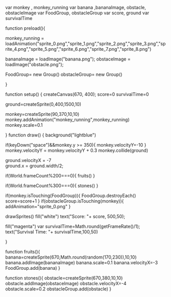 var monkey , monkey_running 
var banana ,bananaImage, obstacle, obstacleImage
var FoodGroup, obstacleGroup
var score, ground
var survivalTime

function preload(){
  
  
  monkey_running =            loadAnimation("sprite_0.png","sprite_1.png","sprite_2.png","sprite_3.png","sprite_4.png","sprite_5.png","sprite_6.png","sprite_7.png","sprite_8.png")
  
  bananaImage = loadImage("banana.png");
  obstaceImage = loadImage("obstacle.png");
 
  FoodGroup= new Group()
  obstacleGroup= new Group()
  
}



function setup() {
  createCanvas(670, 400);
  score=0
  survivalTime=0
  
  ground=createSprite(0,400,1500,10)
  
   monkey=createSprite(90,370,10,10)
  monkey.addAnimation("monkey_running",monkey_running)
  monkey.scale=0.1
  
  
  

  }
function draw() {
  background("lightblue")
  
  if(keyDown("space")&&monkey.y >= 350){
    monkey.velocityY=-10
  }
  monkey.velocityY = monkey.velocityY + 0.3
  monkey.collide(ground)
  
  
  ground.velocityX = -7     
 ground.x = ground.width/2;
    
 if(World.frameCount%200===0){
    fruits()
 }
  
  if(World.frameCount%300===0){
    stones()
 }
  
  if(monkey.isTouching(FoodGroup)){
     FoodGroup.destroyEach()
    score=score+1
      }
  if(obstacleGroup.isTouching(monkey)){
    addAnimation="sprite_0.png"
  }
 
 drawSprites()
  fill("white") 
  text("Score: "+ score, 500,50);
  
  fill("magenta")
  var survivalTime=Math.round(getFrameRate()/1);
  text("Survival Time: "+ survivalTime,100,50)
     
}

function fruits(){ 
  banana=createSprite(670,Math.round(random(170,230)),10,10)
  banana.addImage(bananaImage)
  banana.scale=0.1
  banana.velocityX=-3
  FoodGroup.add(banana)
}

function stones(){
  obstacle=createSprite(670,380,10,10)
  obstacle.addImage(obstaceImage)
  obstacle.velocityX=-4
  obstacle.scale=0.2
  obstacleGroup.add(obstacle)
}







